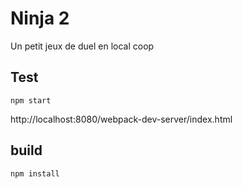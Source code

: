 # Ninja 2

Un petit jeux de duel en local coop

## Test

`npm start`

http://localhost:8080/webpack-dev-server/index.html

## build

`npm install`
